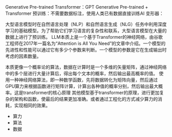 Generative Pre-trained Transformer：GPT
Generative Pre-trained + Transformer
预训练：不需要数据标注，使用人类已有数据直接训练AI
变形器：

大型语言模型时在自然语言处理（NLP）和自然语言生成（NLG）任务中利用深度学习的基础模型。为了帮助它们学习语言的复杂性和联系，大型语言模型在大量的数据上进行了预训练。
LLM本质上是一个基于Transformer的神经网络，由谷歌工程师在2017年一篇名为“Attention is All You Need”的文章中介绍。一个模型的先进性和性能可以通过它有多少个参数来判断。一个模型的参数是它在生成输出时考虑的因素数量。

本质更像一个概率论的算法，数据在计算时是一个多维的矢量矩阵，通过神经网络中的多个层进行大量计算后，得出每个文本的概率，然后输出最高概率的值。
使用一种神经网络算法，即一种数学函数，先将数据转化为矩阵向量，然后通过GPU算力来根据函数进行矩阵计算，计算出各种值的概率分别，然后输出最大概率。这是transformer的核心原理
其他模型基于transformer的原理，进行更加复杂的架构和函数，使最后的结果更加准确。或者通过工程化的方式减少算力的消耗，实现相同的效果。

* 算力
* 算法
* 数据

